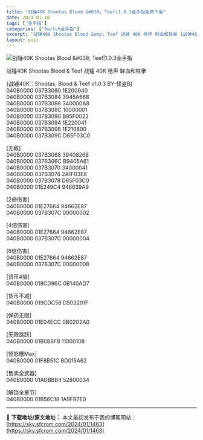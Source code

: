 ```yaml
---
title: "战锤40K Shootas Blood &#038; Teef|1.0.3金手指免费下载"
date: 2024-01-18
tags: ["金手指"]
categories: ["Switch金手指"]
excerpt: "战锤40K Shootas Blood &amp; Teef 战锤 40K 枪声 鲜血和铁拳 {战锤40K：Shootas, Blood &amp; Teef v1.0.3 BY-怪盗B} 040B0000 037B3080 1E200940 040B0000 037B3084 3945A668 0&hellip;"
layout: post
---
```


 <p><img src="https://sky.sfcrom.com/wp-content/uploads/2024/01/20240117_65a7c34777375.jpg" alt="战锤40K Shootas Blood &amp;#038; Teef|1.0.3金手指" /></p> <p>战锤40K Shootas Blood &amp; Teef 战锤 40K 枪声 鲜血和铁拳</p> <p>{战锤40K：Shootas, Blood &amp; Teef v1.0.3 BY-怪盗B}<br /> 040B0000 037B3080 1E200940<br /> 040B0000 037B3084 3945A668<br /> 040B0000 037B3088 340000A8<br /> 040B0000 037B308C 10000001<br /> 040B0000 037B3090 B85F0022<br /> 040B0000 037B3094 1E220041<br /> 040B0000 037B3098 1E210800<br /> 040B0000 037B309C D65F03C0</p> <p>[无敌]<br /> 040B0000 037B3068 39408268<br /> 040B0000 037B306C B9405A61<br /> 040B0000 037B3070 34000041<br /> 040B0000 037B3074 2A1F03E8<br /> 040B0000 037B3078 D65F03C0<br /> 040B0000 01E249C4 946639A9</p> <p>[2倍伤害]<br /> 040B0000 01E27664 94662E87<br /> 040B0000 037B307C 00000002</p> <p>[4倍伤害]<br /> 040B0000 01E27664 94662E87<br /> 040B0000 037B307C 00000004</p> <p>[8倍伤害]<br /> 040B0000 01E27664 94662E87<br /> 040B0000 037B307C 00000008</p> <p>[货币4倍]<br /> 040B0000 019CD96C 0B140AD7</p> <p>[货币不减]<br /> 040B0000 019CDC58 D503201F</p> <p>[弹药无限]<br /> 040B0000 01E04ECC 0B0202A0</p> <p>[无限跳跃]<br /> 040B0000 01B0B8F8 11000108</p> <p>[愤怒槽Max]<br /> 040B0000 01F8B51C BD015A62</p> <p>[售卖全武器]<br /> 040B0000 01ADBBB4 52800034</p> <p>[解锁全章节]<br /> 040B0000 01B56C18 1A9FB7E0</p> 

---
📖 **下载地址/原文地址：** 本文最初发布于我的博客网站：[https://sky.sfcrom.com/2024/01/1463](https://sky.sfcrom.com/2024/01/1463)

